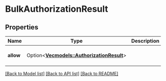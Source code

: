 # BulkAuthorizationResult

## Properties

Name | Type | Description | Notes
------------ | ------------- | ------------- | -------------
**allow** | Option<[**Vec<models::AuthorizationResult>**](AuthorizationResult.md)> |  | [optional][default to []]

[[Back to Model list]](../README.md#documentation-for-models) [[Back to API list]](../README.md#documentation-for-api-endpoints) [[Back to README]](../README.md)


